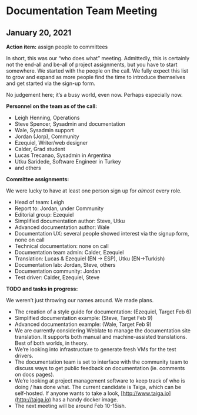 # Documentation Team Meeting
## January 20, 2021

**Action item:** assign people to committees

In short, this was our “who does what” meeting. Admittedly, this is certainly not the end-all and be-all of project assignments, but you have to start somewhere. We started with the people on the call. We fully expect this list to grow and expand as more people find the time to introduce themselves and get started via the sign-up form.

No judgement here; it’s a busy world, even now. Perhaps especially now.

**Personnel on the team as of the call:**

- Leigh Henning, Operations
- Steve Spencer, Sysadmin and documentation
- Wale, Sysadmin support
- Jordan (Jorp), Community
- Ezequiel, Writer/web designer
- Calder, Grad student
- Lucas Trecanao, Sysadmin in Argentina
- Utku Saridede, Software Engineer in Turkey
- and others

**Committee assignments:**

We were lucky to have at least one person sign up for *almost* every role.

- Head of team: Leigh
- Report to: Jordan, under Community
- Editorial group: Ezequiel
- Simplified documentation author: Steve, Utku
- Advanced documentation author: Wale
- Documentation UX: several people showed interest via the signup form, none on call
- Technical documentation: none on call
- Documentation team admin: Calder, Ezequiel
- Translation: Lucas & Ezequiel (EN -> ESP), Utku (EN->Turkish)
- Documentation lab: Jordan, Steve, others
- Documentation community: Jordan
- Test driver: Calder, Ezequiel, Steve

**TODO and tasks in progress:**

We weren’t just throwing our names around. We made plans.

- The creation of a style guide for documentation: (Ezequiel, Target Feb 6)
- Simplified documentation example: (Steve, Target Feb 9)
- Advanced documentation example: (Wale, Target Feb 9)
- We are currently considering Weblate to manage the documentation site translation. It supports both manual and machine-assisted translations. Best of both worlds, in theory.
- We’re looking into infrastructure to generate fresh VMs for the test drivers.
- The documentation team is set to interface with the community team to discuss ways to get public feedback on documentation (ie. comments on docs pages).
- We’re looking at project management software to keep track of who is doing / has done what. The current candidate is Taiga, which can be self-hosted. If anyone wants to take a look, [http://www.taiga.io](http://taiga.io)  has a handy docker image.
- The next meeting will be around Feb 10-15ish.
